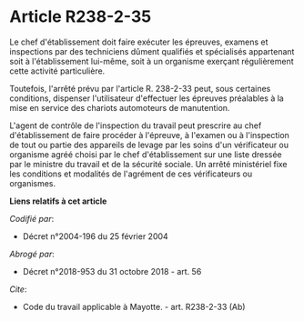 # Article R238-2-35

Le chef d'établissement doit faire exécuter les épreuves, examens et inspections par des techniciens dûment qualifiés et
spécialisés appartenant soit à l'établissement lui-même, soit à un organisme exerçant régulièrement cette activité
particulière. 

Toutefois, l'arrêté prévu par l'article R. 238-2-33 peut, sous certaines conditions, dispenser l'utilisateur d'effectuer les
épreuves préalables à la mise en service des chariots automoteurs de manutention. 

L'agent de contrôle de l'inspection du travail peut prescrire au chef d'établissement de faire procéder à l'épreuve, à
l'examen ou à l'inspection de tout ou partie des appareils de levage par les soins d'un vérificateur ou organisme agréé
choisi par le chef d'établissement sur une liste dressée par le ministre du travail et de la sécurité sociale. Un arrêté
ministériel fixe les conditions et modalités de l'agrément de ces vérificateurs ou organismes.

**Liens relatifs à cet article**

_Codifié par_:

  - Décret n°2004-196 du 25 février 2004

_Abrogé par_:

  - Décret n°2018-953 du 31 octobre 2018 - art. 56

_Cite_:

  - Code du travail applicable à Mayotte. - art. R238-2-33 (Ab)
